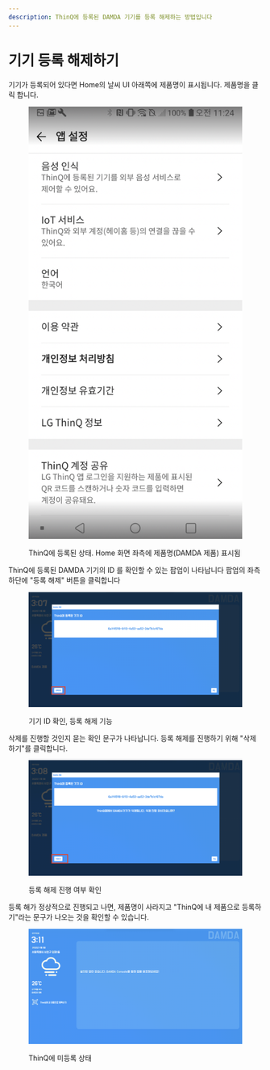```yaml
---
description: ThinQ에 등록된 DAMDA 기기를 등록 해제하는 방법입니다
---
```


# 기기 등록 해제하기

기기가 등록되어 있다면 Home의 날씨 UI 아래쪽에 제품명이 표시됩니다. 제품명을 클릭 합니다.

<figure><img src="../../../.gitbook/assets/image (2).png" alt=""><figcaption><p>ThinQ에 등록된 상태. Home 화면 좌측에 제품명(DAMDA 제품) 표시됨</p></figcaption></figure>

ThinQ에 등록된 DAMDA 기기의 ID 를 확인할 수 있는 팝업이 나타납니다 팝업의 좌측 하단에 "등록 해제" 버튼을 클릭합니다

<figure><img src="../../../.gitbook/assets/image (40).png" alt=""><figcaption><p>기기 ID 확인, 등록 해제 기능</p></figcaption></figure>

삭제를 진행할 것인지 묻는 확인 문구가 나타납니다. 등록 해제를 진행하기 위해 "삭제하기"를 클릭합니다.

<figure><img src="../../../.gitbook/assets/image (48).png" alt=""><figcaption><p>등록 해제 진행 여부 확인</p></figcaption></figure>

등록 해가 정상적으로 진행되고 나면, 제품명이 사라지고 "ThinQ에 내 제품으로 등록하기"라는 문구가 나오는 것을 확인할 수 있습니다.

<figure><img src="../../../.gitbook/assets/image (49).png" alt=""><figcaption><p>ThinQ에 미등록  상태</p></figcaption></figure>
